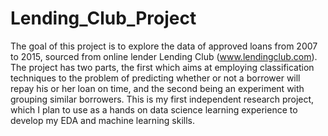 # Lending_Club_Project
The goal of this project is to explore the data of approved loans from 2007 to 2015, sourced from online lender Lending Club (www.lendingclub.com). The project has two parts, the first which aims at employing classification techniques to the problem of predicting whether or not a borrower will repay his or her loan on time, and the second being an experiment with grouping similar borrowers. This is my first independent research project, which I plan to use as a hands on data science learning experience to develop my EDA and machine learning skills.
